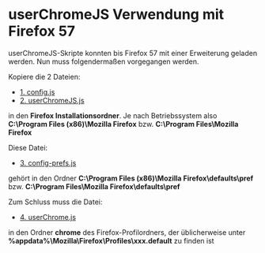 # userChromeJS Verwendung mit Firefox 57

userChromeJS-Skripte konnten  bis Firefox 57 mit einer Erweiterung geladen werden. Nun muss folgendermaßen vorgegangen werden.

Kopiere die 2 Dateien:

- [1. config.js](https://raw.githubusercontent.com/ardiman/userChrome.js/master/_userChrome/config.js)
- [2. userChromeJS.js](https://raw.githubusercontent.com/ardiman/userChrome.js/master/_userChrome/userChromeJS.js)

in den **Firefox Installationsordner**. Je nach Betriebssystem also 
**C:\Program Files (x86)\Mozilla Firefox** bzw. **C:\Program Files\Mozilla Firefox**

Diese Datei:

- [3. config-prefs.js](https://raw.githubusercontent.com/ardiman/userChrome.js/master/_userChrome/config-prefs.js)

gehört in den Ordner **C:\Program Files (x86)\Mozilla Firefox\defaults\pref** bzw. 
**C:\Program Files\Mozilla Firefox\defaults\pref**

Zum Schluss muss die Datei:

- [4. userChrome.js](https://raw.githubusercontent.com/ardiman/userChrome.js/master/_userChrome/userChrome.js)

in den Ordner **chrome** des Firefox-Profilordners, der üblicherweise unter 
**%appdata%\Mozilla\Firefox\Profiles\xxx.default** zu finden ist

